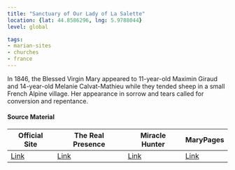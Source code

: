 ```yaml
---
title: "Sanctuary of Our Lady of La Salette"
location: {lat: 44.8586296, lng: 5.9788044}
level: global

tags:
- marian-sites
- churches
- france
---
```


In 1846, the Blessed Virgin Mary appeared to 11-year-old Maximin Giraud and 14-year-old Melanie Calvat-Mathieu while they tended sheep in a small French Alpine village.  Her appearance in sorrow and tears called for conversion and repentance.

#### Source Material

| Official Site | The Real Presence | Miracle Hunter | MaryPages |
| --- | --- | --- | --- |
| [Link](https://lasalette.cef.fr/) | [Link](http://www.therealpresence.org/eucharst/misc/BVM/30_LA_SALETTE_96x96.pdf) | [Link](https://www.miraclehunter.com/marian_apparitions/approved_apparitions/lasalette/index.html) | [Link](https://www.marypages.com/la-salette-(france)-en.html) |


